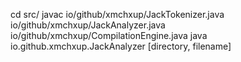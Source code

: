 cd src/
javac io/github/xmchxup/JackTokenizer.java io/github/xmchxup/JackAnalyzer.java io/github/xmchxup/CompilationEngine.java
java io.github.xmchxup.JackAnalyzer [directory, filename] 